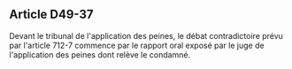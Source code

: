 Article D49-37
----
Devant le tribunal de l'application des peines, le débat contradictoire prévu
par l'article 712-7 commence par le rapport oral exposé par le juge de
l'application des peines dont relève le condamné.
